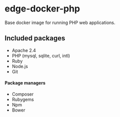 edge-docker-php
===============

Base docker image for running PHP web applications.

Included packages
-----------------

 * Apache 2.4
 * PHP (mysql, sqlite, curl, intl)
 * Ruby
 * Node.js
 * Git

#### Package managers

 * Composer
 * Rubygems
 * Npm
 * Bower

